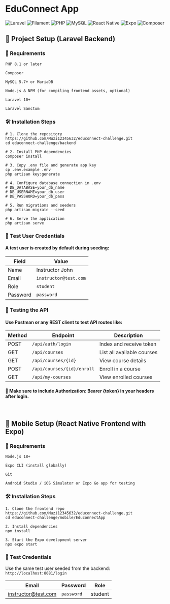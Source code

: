 # EduConnect App

![Laravel](https://img.shields.io/badge/Laravel-10.x-red?style=for-the-badge&logo=laravel)
![Filament](https://img.shields.io/badge/Filament-Admin-00B5AD?style=for-the-badge&logo=data:image/svg+xml;base64,PHN2ZyB4bWxucz0iaHR0cDovL3d3dy53My5vcmcvMjAwMC9zdmciIHdpZHRoPSIyNCIgaGVpZ2h0PSIyNCI+PHJlY3Qgd2lkdGg9IjI0IiBoZWlnaHQ9IjI0IiByeD0iNSIgZmlsbD0iIzAwQjVBRCIvPjwvc3ZnPg==)
![PHP](https://img.shields.io/badge/PHP-8.2-blue?style=for-the-badge&logo=php)
![MySQL](https://img.shields.io/badge/MySQL-5.7-orange?style=for-the-badge&logo=mysql)
![React Native](https://img.shields.io/badge/React_Native-0.74-blue?style=for-the-badge&logo=react)
![Expo](https://img.shields.io/badge/Expo-5.x-black?style=for-the-badge&logo=expo)
![Composer](https://img.shields.io/badge/Composer-Installed-blue?style=for-the-badge&logo=composer)


## 🚀 Project Setup (Laravel Backend)
### 🧾 Requirements

````
PHP 8.1 or later

Composer

MySQL 5.7+ or MariaDB

Node.js & NPM (for compiling frontend assets, optional)

Laravel 10+

Laravel Sanctum 

````

### 🛠️ Installation Steps

```
# 1. Clone the repository
https://github.com/Muzi12345632/educonnect-challenge.git
cd educonnect-challenge/backend

# 2. Install PHP dependencies
composer install

# 3. Copy .env file and generate app key
cp .env.example .env
php artisan key:generate

# 4. Configure database connection in .env
# DB_DATABASE=your_db_name
# DB_USERNAME=your_db_user
# DB_PASSWORD=your_db_pass

# 5. Run migrations and seeders
php artisan migrate --seed

# 6. Serve the application
php artisan serve
```

### 📌 Test User Credentials

#### A test user is created by default during seeding:
| Field    | Value                 |
| -------- | --------------------- |
| Name     | Instructor John       |
| Email    | `instructor@test.com` |
| Role     | `student`             |
| Password | `password`            |


### 🧪 Testing the API

#### Use **Postman** or any REST client to test API routes like:

| Method | Endpoint                   | Description                |
| ------ | -------------------------- | -------------------------- |
| POST   | `/api/auth/login`          | Index and receive token    |
| GET    | `/api/courses`             | List all available courses |
| GET    | `/api/courses/{id}`        | View course details        |
| POST   | `/api/courses/{id}/enroll` | Enroll in a course         |
| GET    | `/api/my-courses`          | View enrolled courses      |

#### 🔐 Make sure to include Authorization: Bearer {token} in your headers after login.
<br>

## 📱 Mobile Setup (React Native Frontend with Expo)

### 🧾 Requirements
```
Node.js 18+

Expo CLI (install globally)

Git

Android Studio / iOS Simulator or Expo Go app for testing

```

### 🛠️ Installation Steps

```
1. Clone the frontend repo
https://github.com/Muzi12345632/educonnect-challenge.git
cd educonnect-challenge/mobile/EduconnectApp

2. Install dependencies
npm install

3. Start the Expo development server
npx expo start
```

### 🔐 Test Credentials
Use the same test user seeded from the backend: ``` http://localhost:8081/login```

| Email                                             | Password   | Role    |
| ------------------------------------------------- | ---------- | ------- |
| [instructor@test.com](mailto:instructor@test.com) | `password` | student |

